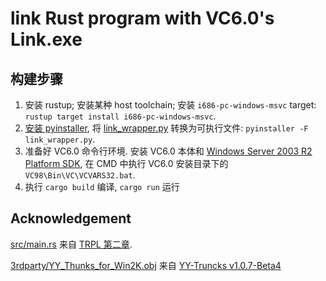 # link Rust program with VC6.0's Link.exe

## 构建步骤

1. 安装 rustup; 安装某种 host toolchain; 安装 `i686-pc-windows-msvc` target: `rustup target install i686-pc-windows-msvc`.
2. [安装 pyinstaller](https://pyinstaller.org/en/stable/installation.html), 将 [link_wrapper.py](link_wrapper.py) 转换为可执行文件: `pyinstaller -F link_wrapper.py`.
3. 准备好 VC6.0 命令行环境. 安装 VC6.0 本体和 [Windows Server 2003 R2 Platform SDK](https://download.cnet.com/Windows-Server-2003-R2-Platform-SDK-ISO-Download/3000-10248_4-10731094.html), 在 CMD 中执行 VC6.0 安装目录下的 `VC98\Bin\VC\VCVARS32.bat`.
4. 执行 `cargo build` 编译, `cargo run` 运行

## Acknowledgement

[src/main.rs](src/main.rs) 来自 [TRPL 第二章](https://doc.rust-lang.org/book/ch02-00-guessing-game-tutorial.html).

[3rdparty/YY_Thunks_for_Win2K.obj](3rdparty/YY_Thunks_for_Win2K.obj) 来自 [YY-Truncks v1.0.7-Beta4](https://github.com/Chuyu-Team/YY-Thunks/releases/tag/v1.0.7-Beta4)
